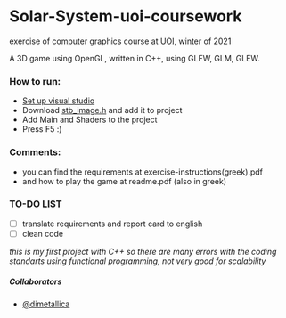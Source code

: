 # Solar-System-uoi-coursework
exercise of computer graphics course at [UOI](http://www.cs.uoi.gr/), winter of 2021

A 3D game using OpenGL, written in C++, using GLFW, GLM, GLEW.

### How to run: 
* [Set up visual studio](https://www.wikihow.com/Set-Up-OpenGL-GLFW-GLEW-GLM-on-a-Project-with-Visual-Studio/)
* Download [stb_image.h](https://github.com/nothings/stb/blob/master/stb_image.h/) and add it to project
* Add Main and Shaders to the project
* Press F5 :)

### Comments:
* you can find the requirements at exercise-instructions(greek).pdf
* and how to play the game at readme.pdf (also in greek)

### TO-DO LIST
- [ ] translate requirements and report card to english
- [ ] clean code

*this is my first project with C++ so there are many errors with the coding standarts*
*using functional programming, not very good for scalability*


##### Collaborators

*	[@dimetallica](https://github.com/dimetallica)
